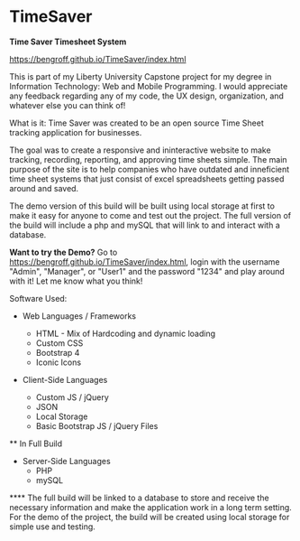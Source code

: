 # TimeSaver
**Time Saver Timesheet System**

https://bengroff.github.io/TimeSaver/index.html

This is part of my Liberty University Capstone project for my degree in Information Technology: Web and Mobile Programming. I would appreciate any feedback regarding any of my code, the UX design, organization, and whatever else you can think of!

What is it:
Time Saver was created to be an open source Time Sheet tracking application for businesses.

The goal was to create a responsive and ininteractive website to make tracking, recording, reporting, and approving time sheets simple. The main purpose of the site is to help companies who have outdated and inneficient time sheet systems that just consist of excel spreadsheets getting passed around and saved.

The demo version of this build will be built using local storage at first to make it easy for anyone to come and test out the project. The full version of the build will include a php and mySQL that will link to and interact with a database.

**Want to try the Demo?**
Go to https://bengroff.github.io/TimeSaver/index.html, login with the username "Admin", "Manager", or "User1" and the password "1234" and play around with it! Let me know what you think!

Software Used:
* Web Languages / Frameworks
  - HTML - Mix of Hardcoding and dynamic loading
  - Custom CSS
  - Bootstrap 4
  - Iconic Icons
  
* Client-Side Languages
  - Custom JS / jQuery
  - JSON
  - Local Storage
  - Basic Bootstrap JS / jQuery Files
  
** In Full Build
* Server-Side Languages
  - PHP
  - mySQL

**** The full build will be linked to a database to store and receive the necessary information and make the application work in a long term setting. For the demo of the project, the build will be created using local storage for simple use and testing.
